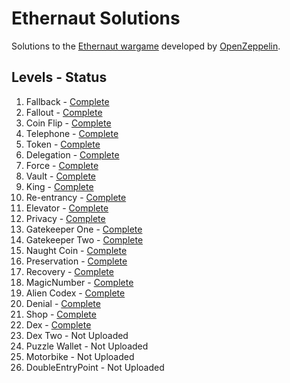 # Ethernaut Solutions
Solutions to the [Ethernaut wargame](https://ethernaut.openzeppelin.com/) developed by [OpenZeppelin](https://openzeppelin.com/).

## Levels - Status
1. Fallback - [Complete](https://github.com/mattfaltyn/Ethernaut-Solutions/blob/main/solutions/levels%201-9/level-1.md)
2. Fallout - [Complete](https://github.com/mattfaltyn/Ethernaut-Solutions/blob/main/solutions/levels%201-9/level-2.md)
3. Coin Flip - [Complete](https://github.com/mattfaltyn/Ethernaut-Solutions/blob/main/solutions/levels%201-9/level-3.md)
4. Telephone - [Complete](https://github.com/mattfaltyn/Ethernaut-Solutions/blob/main/solutions/levels%201-9/level-4.md)
5. Token - [Complete](https://github.com/mattfaltyn/Ethernaut-Solutions/blob/main/solutions/levels%201-9/level-5.md) 
6. Delegation - [Complete](https://github.com/mattfaltyn/Ethernaut-Solutions/blob/main/solutions/levels%201-9/level-6.md) 
7. Force - [Complete](https://github.com/mattfaltyn/Ethernaut-Solutions/blob/main/solutions/levels%201-9/level-7.md)
8. Vault - [Complete](https://github.com/mattfaltyn/Ethernaut-Solutions/blob/main/solutions/levels%201-9/level-8.md)
9. King  - [Complete](https://github.com/mattfaltyn/Ethernaut-Solutions/blob/main/solutions/levels%201-9/level-9.md)
10. Re-entrancy  - [Complete](https://github.com/mattfaltyn/Ethernaut-Solutions/blob/main/solutions/levels%2010-19/level-10.md)
11. Elevator - [Complete](https://github.com/mattfaltyn/Ethernaut-Solutions/blob/main/solutions/levels%2010-19/level-11.md)
12. Privacy - [Complete](https://github.com/mattfaltyn/Ethernaut-Solutions/blob/main/solutions/levels%2010-19/level-12.md)
13. Gatekeeper One - [Complete](https://github.com/mattfaltyn/Ethernaut-Solutions/blob/main/solutions/levels%2010-19/level-13.md)
14. Gatekeeper Two - [Complete](https://github.com/mattfaltyn/Ethernaut-Solutions/blob/main/solutions/levels%2010-19/level-14.md)
15. Naught Coin - [Complete](https://github.com/mattfaltyn/Ethernaut-Solutions/blob/main/solutions/levels%2010-19/level-15.md)
16. Preservation - [Complete](https://github.com/mattfaltyn/Ethernaut-Solutions/blob/main/solutions/levels%2010-19/level-16.md)
17. Recovery - [Complete](https://github.com/mattfaltyn/Ethernaut-Solutions/blob/main/solutions/levels%2010-19/level-17.md)
18. MagicNumber - [Complete](https://github.com/mattfaltyn/Ethernaut-Solutions/blob/main/solutions/levels%2010-19/level-18.md)
19. Alien Codex - [Complete](https://github.com/mattfaltyn/Ethernaut-Solutions/blob/main/solutions/levels%2010-19/level-19.md)
20. Denial - [Complete](https://github.com/mattfaltyn/Ethernaut-Solutions/blob/main/solutions/levels%2020-29/level-20.md)
21. Shop - [Complete](https://github.com/mattfaltyn/Ethernaut-Solutions/blob/main/solutions/levels%2020-29/level-21.md)
22. Dex - [Complete](https://github.com/mattfaltyn/Ethernaut-Solutions/blob/main/solutions/levels%2020-29/level-22.md)
23. Dex Two - Not Uploaded
24. Puzzle Wallet - Not Uploaded
25. Motorbike - Not Uploaded
26. DoubleEntryPoint - Not Uploaded
